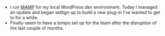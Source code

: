* I run [MAMP](https://www.mamp.info/en/mac/) for my local WordPress dev environment. Today I managed an update and began settign up to build a new plug-in I've wanted to get to for a while.
* Finally seem to have a tempo set up for the team after the disruption of the last couple of months.
